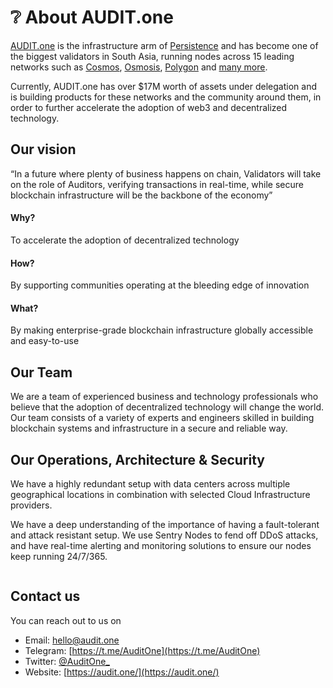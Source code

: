 # ❔ About AUDIT.one

[AUDIT.one](https://audit.one) is the infrastructure arm of [Persistence](https://persistence.one) and has become one of the biggest validators in South Asia, running nodes across 15 leading networks such as [Cosmos](../networks/cosmos/), [Osmosis](broken-reference), [Polygon](broken-reference) and [many more](../markdowns/networks.md).

Currently, AUDIT.one has over $17M worth of assets under delegation and is building products for these networks and the community around them, in order to further accelerate the adoption of web3 and decentralized technology.

## Our vision

“In a future where plenty of business happens on chain, Validators will take on the role of Auditors, verifying transactions in real-time, while secure blockchain infrastructure will be the backbone of the economy”

#### Why?

To accelerate the adoption of decentralized technology

#### How?

By supporting communities operating at the bleeding edge of innovation

#### What?

By making enterprise-grade blockchain infrastructure globally accessible and easy-to-use

## Our Team

We are a team of experienced business and technology professionals who believe that the adoption of decentralized technology will change the world. Our team consists of a variety of experts and engineers skilled in building blockchain systems and infrastructure in a secure and reliable way.

## Our Operations, Architecture & Security

We have a highly redundant setup with data centers across multiple geographical locations in combination with selected Cloud Infrastructure providers.

We have a deep understanding of the importance of having a fault-tolerant and attack resistant setup. We use Sentry Nodes to fend off DDoS attacks, and have real-time alerting and monitoring solutions to ensure our nodes keep running 24/7/365.

<figure><img src="https://user-images.githubusercontent.com/95366163/148077154-3f54b923-fa04-4ce0-be46-bcdd0fb76e8c.png" alt=""><figcaption></figcaption></figure>

## Contact us

You can reach out to us on

* Email: [hello@audit.one](mailto:hello@audit.one)
* Telegram: [https://t.me/AuditOne](https://t.me/AuditOne)
* Twitter: [@AuditOne\_](https://twitter.com/AuditOne\_)
* Website: [https://audit.one/](https://audit.one/)
